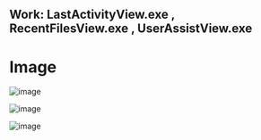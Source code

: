 
## Work: LastActivityView.exe , RecentFilesView.exe , UserAssistView.exe

# Image
![image](https://github.com/Yubir/NirSoftViewerClearTool/assets/101859341/de71d5e8-0ed1-4dd4-a248-ace2ce72fda9)

![image](https://github.com/Yubir/NirSoftViewerClearTool/assets/101859341/281766bc-acdb-4ad8-9002-25142aac5b49)

![image](https://github.com/Yubir/NirSoftViewerClearTool/assets/101859341/b94afd37-1677-4a32-8dc5-977fc8d20070)
